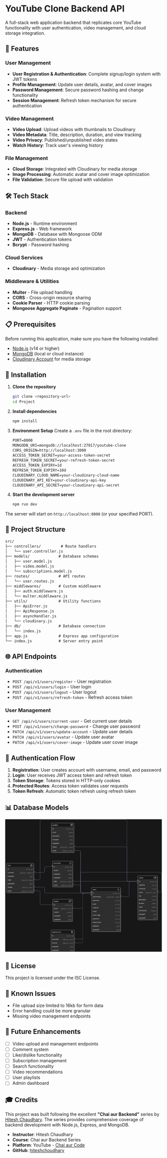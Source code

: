 # YouTube Clone Backend API

A full-stack web application backend that replicates core YouTube functionality with user authentication, video management, and cloud storage integration.

## 🚀 Features

### User Management

- **User Registration & Authentication**: Complete signup/login system with JWT tokens
- **Profile Management**: Update user details, avatar, and cover images
- **Password Management**: Secure password hashing and change functionality
- **Session Management**: Refresh token mechanism for secure authentication

### Video Management

- **Video Upload**: Upload videos with thumbnails to Cloudinary
- **Video Metadata**: Title, description, duration, and view tracking
- **Video Privacy**: Published/unpublished video states
- **Watch History**: Track user's viewing history

### File Management

- **Cloud Storage**: Integrated with Cloudinary for media storage
- **Image Processing**: Automatic avatar and cover image optimization
- **File Validation**: Secure file upload with validation

## 🛠️ Tech Stack

### Backend

- **Node.js** - Runtime environment
- **Express.js** - Web framework
- **MongoDB** - Database with Mongoose ODM
- **JWT** - Authentication tokens
- **Bcrypt** - Password hashing

### Cloud Services

- **Cloudinary** - Media storage and optimization

### Middleware & Utilities

- **Multer** - File upload handling
- **CORS** - Cross-origin resource sharing
- **Cookie Parser** - HTTP cookie parsing
- **Mongoose Aggregate Paginate** - Pagination support

## 📋 Prerequisites

Before running this application, make sure you have the following installed:

- [Node.js](https://nodejs.org/) (v14 or higher)
- [MongoDB](https://www.mongodb.com/) (local or cloud instance)
- [Cloudinary Account](https://cloudinary.com/) for media storage

## 🔧 Installation

1. **Clone the repository**

   ```bash
   git clone <repository-url>
   cd Project
   ```

2. **Install dependencies**

   ```bash
   npm install
   ```

3. **Environment Setup**
   Create a `.env` file in the root directory:

   ```env
   PORT=8000
   MONGODB_URI=mongodb://localhost:27017/youtube-clone
   CORS_ORIGIN=http://localhost:3000
   ACCESS_TOKEN_SECRET=your-access-token-secret
   REFRESH_TOKEN_SECRET=your-refresh-token-secret
   ACCESS_TOKEN_EXPIRY=1d
   REFRESH_TOKEN_EXPIRY=10d
   CLOUDINARY_CLOUD_NAME=your-cloudinary-cloud-name
   CLOUDINARY_API_KEY=your-cloudinary-api-key
   CLOUDINARY_API_SECRET=your-cloudinary-api-secret
   ```

4. **Start the development server**

   ```bash
   npm run dev
   ```

The server will start on `http://localhost:8000` (or your specified PORT).

## 📁 Project Structure

```
src/
├── controllers/         # Route handlers
│   └── user.controller.js
├── models/             # Database schemas
│   ├── user.model.js
│   ├── video.model.js
│   └── subscriptions.model.js
├── routes/             # API routes
│   └── user.routes.js
├── middlewares/        # Custom middleware
│   ├── auth.middleware.js
│   └── multer.middleware.js
├── utils/              # Utility functions
│   ├── ApiError.js
│   ├── ApiResponse.js
│   ├── asyncHandler.js
│   └── cloudinary.js
├── db/                 # Database connection
│   └── index.js
├── app.js              # Express app configuration
└── index.js            # Server entry point
```

## 🌐 API Endpoints

### Authentication

- `POST /api/v1/users/register` - User registration
- `POST /api/v1/users/login` - User login
- `POST /api/v1/users/logout` - User logout
- `POST /api/v1/users/refresh-token` - Refresh access token

### User Management

- `GET /api/v1/users/current-user` - Get current user details
- `POST /api/v1/users/change-password` - Change user password
- `PATCH /api/v1/users/update-account` - Update user details
- `PATCH /api/v1/users/avatar` - Update user avatar
- `PATCH /api/v1/users/cover-image` - Update user cover image

## 🔐 Authentication Flow

1. **Registration**: User creates account with username, email, and password
2. **Login**: User receives JWT access token and refresh token
3. **Token Storage**: Tokens stored in HTTP-only cookies
4. **Protected Routes**: Access token validates user requests
5. **Token Refresh**: Automatic token refresh using refresh token

## 📊 Database Models

![DB Model](/public/image/1751908336806.png)

## 📝 License

This project is licensed under the ISC License.

## 🐛 Known Issues

- File upload size limited to 16kb for form data
- Error handling could be more granular
- Missing video management endpoints

## 🔮 Future Enhancements

- [ ] Video upload and management endpoints
- [ ] Comment system
- [ ] Like/dislike functionality
- [ ] Subscription management
- [ ] Search functionality
- [ ] Video recommendations
- [ ] User playlists
- [ ] Admin dashboard

## 🎓 Credits

This project was built following the excellent **"Chai aur Backend"** series by [Hitesh Chaudhary](https://github.com/hiteshchoudhary). The series provides comprehensive coverage of backend development with Node.js, Express, and MongoDB.

- **Instructor**: Hitesh Chaudhary
- **Course**: Chai aur Backend Series
- **Platform**: YouTube - [Chai aur Code](https://www.youtube.com/@chaiaurcode)
- **GitHub**: [hiteshchoudhary](https://github.com/hiteshchoudhary)
